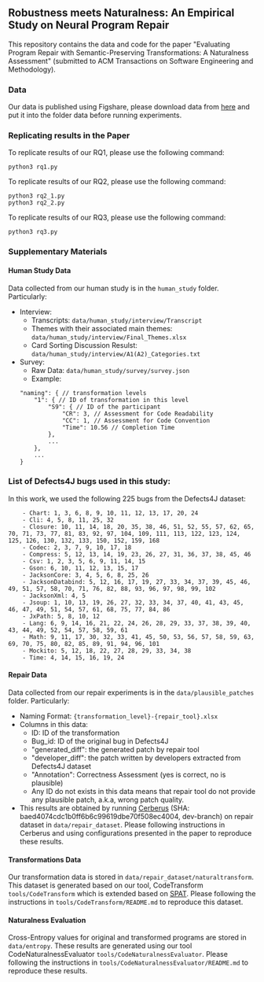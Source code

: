## Robustness meets Naturalness: An Empirical Study on Neural Program Repair

This repository contains the data and code for the paper "Evaluating Program Repair with Semantic-Preserving Transformations: A Naturalness Assessment" (submitted to ACM Transactions on Software Engineering and Methodology).
### Data
Our data is published using Figshare, please download data from [here](https://figshare.com/s/05c50e7e0bd021ed16b3) and put it into the folder data before running experiments.

### Replicating results in the Paper
To replicate results of our RQ1, please use the following command:
```
python3 rq1.py 
```
To replicate results of our RQ2, please use the following command:
```
python3 rq2_1.py 
python3 rq2_2.py 
```
To replicate results of our RQ3, please use the following command:
```
python3 rq3.py 
```

### Supplementary Materials
#### Human Study Data
Data collected from our human study is in the `human_study` folder. Particularly:
- Interview:
    - Transcripts: `data/human_study/interview/Transcript`
    - Themes with their associated main themes: `data/human_study/interview/Final_Themes.xlsx`
    - Card Sorting Discussion Resulst: `data/human_study/interview/A1(A2)_Categories.txt`
- Survey:
    - Raw Data: `data/human_study/survey/survey.json`
    - Example: 
    ```
    "naming": { // transformation levels
        "1": { // ID of transformation in this level
            "S9": { // ID of the participant
                "CR": 3, // Assessment for Code Readability
                "CC": 1, // Assessment for Code Convention
                "Time": 10.56 // Completion Time
            },
            ...
        },
        ...
    }
    ```
### List of Defects4J bugs used in this study:
In this work, we used the following 225 bugs from the Defects4J dataset:
```
    - Chart: 1, 3, 6, 8, 9, 10, 11, 12, 13, 17, 20, 24
    - Cli: 4, 5, 8, 11, 25, 32
    - Closure: 10, 11, 14, 18, 20, 35, 38, 46, 51, 52, 55, 57, 62, 65, 70, 71, 73, 77, 81, 83, 92, 97, 104, 109, 111, 113, 122, 123, 124, 125, 126, 130, 132, 133, 150, 152, 159, 168 
    - Codec: 2, 3, 7, 9, 10, 17, 18 
    - Compress: 5, 12, 13, 14, 19, 23, 26, 27, 31, 36, 37, 38, 45, 46
    - Csv: 1, 2, 3, 5, 6, 9, 11, 14, 15
    - Gson: 6, 10, 11, 12, 13, 15, 17 
    - JacksonCore: 3, 4, 5, 6, 8, 25, 26 
    - JacksonDatabind: 5, 12, 16, 17, 19, 27, 33, 34, 37, 39, 45, 46, 49, 51, 57, 58, 70, 71, 76, 82, 88, 93, 96, 97, 98, 99, 102 
    - JacksonXml: 4, 5
    - Jsoup: 1, 10, 13, 19, 26, 27, 32, 33, 34, 37, 40, 41, 43, 45, 46, 47, 49, 51, 54, 57, 61, 68, 75, 77, 84, 86
    - JxPath: 5, 8, 10, 12
    - Lang: 6, 9, 14, 16, 21, 22, 24, 26, 28, 29, 33, 37, 38, 39, 40, 43, 44, 49, 52, 54, 57, 58, 59, 61
    - Math: 9, 11, 17, 30, 32, 33, 41, 45, 50, 53, 56, 57, 58, 59, 63, 69, 70, 75, 80, 82, 85, 89, 91, 94, 96, 101
    - Mockito: 5, 12, 18, 22, 27, 28, 29, 33, 34, 38
    - Time: 4, 14, 15, 16, 19, 24
```

#### Repair Data
Data collected from our repair experiments is in the `data/plausible_patches` folder. Particularly:
- Naming Format: `{transformation_level}-{repair_tool}.xlsx`
- Columns in this data:
    - ID: ID of the transformation
    - Bug_id: ID of the original bug in Defects4J
    - "generated_diff": the generated patch by repair tool
    - "developer_diff": the patch written by developers extracted from Defects4J dataset
    - "Annotation": Correctness Assessment (yes is correct, no is plausible)
    - Any ID do not exists in this data means that repair tool do not provide any plausible patch, a.k.a, wrong patch quality.
- This results are obtained by running [Cerberus](https://github.com/nus-apr/cerberus) (SHA: baed4074cdc1b0ff6b6c99619dbe70f508ec4004, dev-branch) on repair dataset in `data/repair_dataset`. Please following instructions in Cerberus and using configurations presented in the paper to reproduce these results.

#### Transformations Data
Our transformation data is stored in `data/repair_dataset/naturaltransform`. This dataset is generated based on our tool, CodeTransform `tools/CodeTransform` which is extended based on [SPAT](https://github.com/Santiago-Yu/SPAT). Please following the instructions in `tools/CodeTransform/README.md` to reproduce this dataset. 

#### Naturalness Evaluation
Cross-Entropy values for original and transformed programs are stored in `data/entropy`. These results are generated using our tool CodeNaturalnessEvaluator `tools/CodeNaturalnessEvaluator`. Please following the instructions in `tools/CodeNaturalnessEvaluator/README.md` to reproduce these results.
